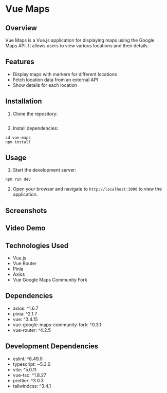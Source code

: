 # Vue Maps

## Overview
Vue Maps is a Vue.js application for displaying maps using the Google Maps API. It allows users to view various locations and their details.

## Features
- Display maps with markers for different locations
- Fetch location data from an external API
- Show details for each location

## Installation
1. Clone the repository:
```git clone https://github.com/Alexandra2888/vue-maps
```
2. Install dependencies:
```
cd vue-maps
npm install
```

## Usage
1. Start the development server:
```
npm run dev
```
2. Open your browser and navigate to `http://localhost:3000` to view the application.

## Screenshots


## Video Demo


## Technologies Used
- Vue.js
- Vue Router
- Pinia
- Axios
- Vue Google Maps Community Fork

## Dependencies
- axios: ^1.6.7
- pinia: ^2.1.7
- vue: ^3.4.15
- vue-google-maps-community-fork: ^0.3.1
- vue-router: ^4.2.5

## Development Dependencies
- eslint: ^8.49.0
- typescript: ~5.3.0
- vite: ^5.0.11
- vue-tsc: ^1.8.27
- prettier: ^3.0.3
- tailwindcss: ^3.4.1


